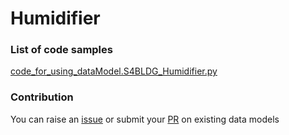 # Humidifier

### List of code samples 

<!-- 50-List of code -->

<!-- [code entry](link) -->
[code_for_using_dataModel.S4BLDG_Humidifier.py](https://github.com/smart-data-models/dataModel.S4BLDG/blob/master/Humidifier/code/code_for_using_dataModel.S4BLDG_Humidifier.py)


<!-- /50-List of code -->

### Contribution
You can raise an [issue](https://github.com/smart-data-models/dataModel.S4BLDG/issues) or submit your [PR](https://github.com/smart-data-models/dataModel.S4BLDG/pulls) on existing data models
